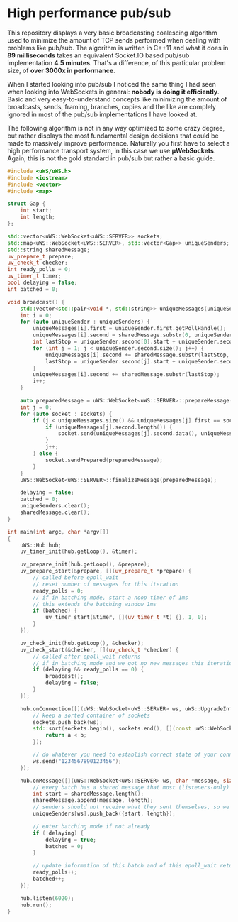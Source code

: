 # High performance pub/sub
This repository displays a very basic broadcasting coalescing algorithm used to minimize the amount of TCP sends performed when dealing with problems like pub/sub. The algorithm is written in C++11 and what it does in **89 milliseconds** takes an equivalent Socket.IO based pub/sub implementation **4.5 minutes**. That's a difference, of this particular problem size, of **over 3000x in performance**.

When I started looking into pub/sub I noticed the same thing I had seen when looking into WebSockets in general: **nobody is doing it efficiently**. Basic and very easy-to-understand concepts like minimizing the amount of broadcasts, sends, framing, branches, copies and the like are complely ignored in most of the pub/sub implementations I have looked at.

The following algorithm is not in any way optimized to some crazy degree, but rather displays the most fundamental design decisions that could be made to massively improve performance. Naturally you first have to select a high performance transport system, in this case we use **µWebSockets**. Again, this is not the gold standard in pub/sub but rather a basic guide.

```c++
#include <uWS/uWS.h>
#include <iostream>
#include <vector>
#include <map>

struct Gap {
    int start;
    int length;
};

std::vector<uWS::WebSocket<uWS::SERVER>> sockets;
std::map<uWS::WebSocket<uWS::SERVER>, std::vector<Gap>> uniqueSenders;
std::string sharedMessage;
uv_prepare_t prepare;
uv_check_t checker;
int ready_polls = 0;
uv_timer_t timer;
bool delaying = false;
int batched = 0;

void broadcast() {
    std::vector<std::pair<void *, std::string>> uniqueMessages(uniqueSenders.size());
    int i = 0;
    for (auto uniqueSender : uniqueSenders) {
        uniqueMessages[i].first = uniqueSender.first.getPollHandle();
        uniqueMessages[i].second = sharedMessage.substr(0, uniqueSender.second[0].start);
        int lastStop = uniqueSender.second[0].start + uniqueSender.second[0].length;
        for (int j = 1; j < uniqueSender.second.size(); j++) {
            uniqueMessages[i].second += sharedMessage.substr(lastStop, uniqueSender.second[j].start - lastStop);
            lastStop = uniqueSender.second[j].start + uniqueSender.second[j].length;
        }
        uniqueMessages[i].second += sharedMessage.substr(lastStop);
        i++;
    }

    auto preparedMessage = uWS::WebSocket<uWS::SERVER>::prepareMessage((char *) sharedMessage.data(), sharedMessage.length(), uWS::OpCode::TEXT, false);
    int j = 0;
    for (auto socket : sockets) {
        if (j < uniqueMessages.size() && uniqueMessages[j].first == socket.getPollHandle()) {
            if (uniqueMessages[j].second.length()) {
                socket.send(uniqueMessages[j].second.data(), uniqueMessages[j].second.length(), uWS::OpCode::TEXT);
            }
            j++;
        } else {
            socket.sendPrepared(preparedMessage);
        }
    }
    uWS::WebSocket<uWS::SERVER>::finalizeMessage(preparedMessage);

    delaying = false;
    batched = 0;
    uniqueSenders.clear();
    sharedMessage.clear();
}

int main(int argc, char *argv[])
{
    uWS::Hub hub;
    uv_timer_init(hub.getLoop(), &timer);

    uv_prepare_init(hub.getLoop(), &prepare);
    uv_prepare_start(&prepare, [](uv_prepare_t *prepare) {
        // called before epoll_wait
        // reset number of messages for this iteration
        ready_polls = 0;
        // if in batching mode, start a noop timer of 1ms
        // this extends the batching window 1ms
        if (batched) {
            uv_timer_start(&timer, [](uv_timer_t *t) {}, 1, 0);
        }
    });

    uv_check_init(hub.getLoop(), &checker);
    uv_check_start(&checker, [](uv_check_t *checker) {
        // called after epoll_wait returns
        // if in batching mode and we got no new messages this iteration, end batch and broadcast!
        if (delaying && ready_polls == 0) {
            broadcast();
            delaying = false;
        }
    });

    hub.onConnection([](uWS::WebSocket<uWS::SERVER> ws, uWS::UpgradeInfo ui) {
        // keep a sorted container of sockets
        sockets.push_back(ws);
		std::sort(sockets.begin(), sockets.end(), [](const uWS::WebSocket<uWS::SERVER> &a, const uWS::WebSocket<uWS::SERVER> &b) {
		    return a < b;
		});

        // do whatever you need to establish correct state of your connection
        ws.send("1234567890123456");
    });

    hub.onMessage([](uWS::WebSocket<uWS::SERVER> ws, char *message, size_t length, uWS::OpCode cpCode) {
        // every batch has a shared message that most (listeners-only) will receive
        int start = sharedMessage.length();
        sharedMessage.append(message, length);
        // senders should not receive what they sent themselves, so we add a gap to this sender
        uniqueSenders[ws].push_back({start, length});

        // enter batching mode if not already
        if (!delaying) {
            delaying = true;
            batched = 0;
        }

        // update information of this batch and of this epoll_wait return
        ready_polls++;
        batched++;
    });

    hub.listen(6020);
    hub.run();
}


```
